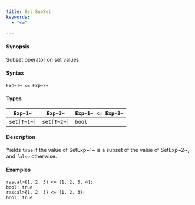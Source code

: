 ```yaml
---
title: Set SubSet
keywords:
  - "<="

---
```


#### Synopsis

Subset operator on set values.

#### Syntax

`Exp~1~ <= Exp~2~`

#### Types

| `Exp~1~`    |  `Exp~2~`    | `Exp~1~ <= Exp~2~`   |
| --- | --- | --- |
| `set[T~1~]` |  `set[T~2~]` | `bool`                 |

#### Description

Yields `true` if the value of SetExp~1~ is a subset of the value of SetExp~2~, and `false` otherwise.

#### Examples

```rascal-shell 
rascal>{1, 2, 3} <= {1, 2, 3, 4};
bool: true
rascal>{1, 2, 3} <= {1, 2, 3};
bool: true
```

